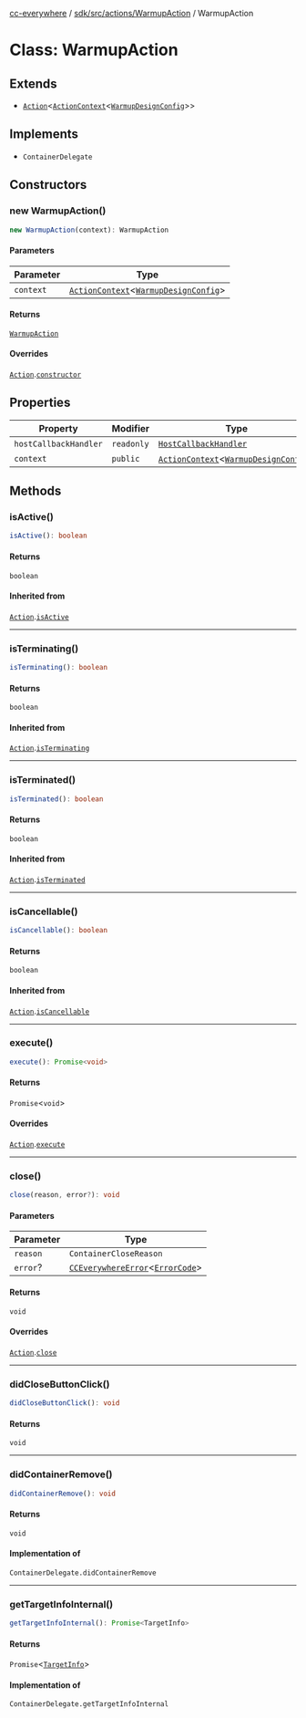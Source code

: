[cc-everywhere](../../../../../index.md) / [sdk/src/actions/WarmupAction](../index.md) / WarmupAction

# Class: WarmupAction

## Extends

- [`Action`](../../Action/classes/Action.md)<[`ActionContext`](../../ActionContext/interfaces/ActionContext.md)<[`WarmupDesignConfig`](../../../../../shared/src/types/module/DesignConfig.types/interfaces/WarmupDesignConfig.md)\>\>

## Implements

- `ContainerDelegate`

## Constructors

### new WarmupAction()

```ts
new WarmupAction(context): WarmupAction
```

#### Parameters

| Parameter | Type |
| ------ | ------ |
| `context` | [`ActionContext`](../../ActionContext/interfaces/ActionContext.md)<[`WarmupDesignConfig`](../../../../../shared/src/types/module/DesignConfig.types/interfaces/WarmupDesignConfig.md)\> |

#### Returns

[`WarmupAction`](WarmupAction.md)

#### Overrides

[`Action`](../../Action/classes/Action.md).[`constructor`](../../Action/classes/Action.md#constructors)

## Properties

| Property | Modifier | Type | Inherited from |
| ------ | ------ | ------ | ------ |
| `hostCallbackHandler` | `readonly` | [`HostCallbackHandler`](../../../host/HostCallbackHandler/classes/HostCallbackHandler.md) | [`Action`](../../Action/classes/Action.md).`hostCallbackHandler` |
| `context` | `public` | [`ActionContext`](../../ActionContext/interfaces/ActionContext.md)<[`WarmupDesignConfig`](../../../../../shared/src/types/module/DesignConfig.types/interfaces/WarmupDesignConfig.md)\> | [`Action`](../../Action/classes/Action.md).`context` |

## Methods

### isActive()

```ts
isActive(): boolean
```

#### Returns

`boolean`

#### Inherited from

[`Action`](../../Action/classes/Action.md).[`isActive`](../../Action/classes/Action.md#isactive)

***

### isTerminating()

```ts
isTerminating(): boolean
```

#### Returns

`boolean`

#### Inherited from

[`Action`](../../Action/classes/Action.md).[`isTerminating`](../../Action/classes/Action.md#isterminating)

***

### isTerminated()

```ts
isTerminated(): boolean
```

#### Returns

`boolean`

#### Inherited from

[`Action`](../../Action/classes/Action.md).[`isTerminated`](../../Action/classes/Action.md#isterminated)

***

### isCancellable()

```ts
isCancellable(): boolean
```

#### Returns

`boolean`

#### Inherited from

[`Action`](../../Action/classes/Action.md).[`isCancellable`](../../Action/classes/Action.md#iscancellable)

***

### execute()

```ts
execute(): Promise<void>
```

#### Returns

`Promise`<`void`\>

#### Overrides

[`Action`](../../Action/classes/Action.md).[`execute`](../../Action/classes/Action.md#execute)

***

### close()

```ts
close(reason, error?): void
```

#### Parameters

| Parameter | Type |
| ------ | ------ |
| `reason` | `ContainerCloseReason` |
| `error`? | [`CCEverywhereError`](../../../../../shared/src/error/CCEverywhereError/classes/CCEverywhereError.md)<[`ErrorCode`](../../../error/ErrorCodes/type-aliases/ErrorCode.md)\> |

#### Returns

`void`

#### Overrides

[`Action`](../../Action/classes/Action.md).[`close`](../../Action/classes/Action.md#close)

***

### didCloseButtonClick()

```ts
didCloseButtonClick(): void
```

#### Returns

`void`

***

### didContainerRemove()

```ts
didContainerRemove(): void
```

#### Returns

`void`

#### Implementation of

`ContainerDelegate.didContainerRemove`

***

### getTargetInfoInternal()

```ts
getTargetInfoInternal(): Promise<TargetInfo>
```

#### Returns

`Promise`<[`TargetInfo`](../../../../../shared/src/types/TargetInfo.types/interfaces/TargetInfo.md)\>

#### Implementation of

`ContainerDelegate.getTargetInfoInternal`
